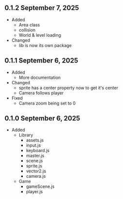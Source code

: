## 0.1.2 September 7, 2025
- Added
    - Area class
    - collision
    - World & level loading
- Changed
    - lib is now its own package

## 0.1.1 September 6, 2025
- Added
    - More documentation
- Changed
    - sprite has a center property now to get it's center
    - Camera follows player
- Fixed
    - Camera zoom being set to 0


## 0.1.0 September 6, 2025
- Added
    - Library
        - assets.js
        - input.js
        - keyboard.js
        - master.js
        - scene.js
        - sprite.js
        - vector2.js
        - camera.js
    - Game
        - gameScene.js
        - player.js